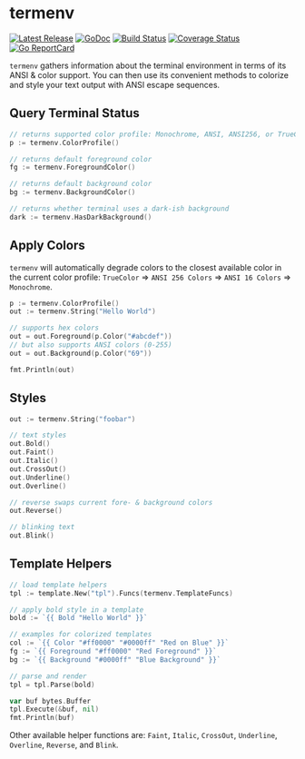 # termenv

[![Latest Release](https://img.shields.io/github/release/muesli/termenv.svg)](https://github.com/muesli/termenv/releases) [![GoDoc](https://godoc.org/github.com/golang/gddo?status.svg)](https://godoc.org/github.com/muesli/termenv) [![Build Status](https://github.com/muesli/termenv/workflows/build/badge.svg)](https://github.com/muesli/termenv/actions) [![Coverage Status](https://coveralls.io/repos/github/muesli/termenv/badge.svg?branch=master)](https://coveralls.io/github/muesli/termenv?branch=master) [![Go ReportCard](http://goreportcard.com/badge/muesli/termenv)](http://goreportcard.com/report/muesli/termenv)

`termenv` gathers information about the terminal environment in terms of its
ANSI & color support. You can then use its convenient methods to colorize and
style your text output with ANSI escape sequences.

## Query Terminal Status

```go
// returns supported color profile: Monochrome, ANSI, ANSI256, or TrueColor
p := termenv.ColorProfile()

// returns default foreground color
fg := termenv.ForegroundColor()

// returns default background color
bg := termenv.BackgroundColor()

// returns whether terminal uses a dark-ish background
dark := termenv.HasDarkBackground()
```

## Apply Colors

`termenv` will automatically degrade colors to the closest available color
in the current color profile: `TrueColor` => `ANSI 256 Colors` =>
`ANSI 16 Colors` => `Monochrome`.

```go
p := termenv.ColorProfile()
out := termenv.String("Hello World")

// supports hex colors
out = out.Foreground(p.Color("#abcdef"))
// but also supports ANSI colors (0-255)
out = out.Background(p.Color("69"))

fmt.Println(out)
```

## Styles

```go
out := termenv.String("foobar")

// text styles
out.Bold()
out.Faint()
out.Italic()
out.CrossOut()
out.Underline()
out.Overline()

// reverse swaps current fore- & background colors
out.Reverse()

// blinking text
out.Blink()
```

## Template Helpers

```go
// load template helpers
tpl := template.New("tpl").Funcs(termenv.TemplateFuncs)

// apply bold style in a template
bold := `{{ Bold "Hello World" }}`

// examples for colorized templates
col := `{{ Color "#ff0000" "#0000ff" "Red on Blue" }}`
fg := `{{ Foreground "#ff0000" "Red Foreground" }}`
bg := `{{ Background "#0000ff" "Blue Background" }}`

// parse and render
tpl = tpl.Parse(bold)

var buf bytes.Buffer
tpl.Execute(&buf, nil)
fmt.Println(buf)
```

Other available helper functions are: `Faint`, `Italic`, `CrossOut`,
`Underline`, `Overline`, `Reverse`, and `Blink`.
